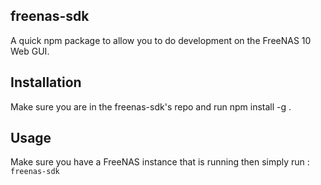 ## freenas-sdk

A quick npm package to allow you to do development on the FreeNAS 10 Web GUI.

## Installation
Make sure you are in the freenas-sdk's repo and run
npm install -g .

## Usage

Make sure you have a FreeNAS instance that is running then simply run :
``freenas-sdk``
